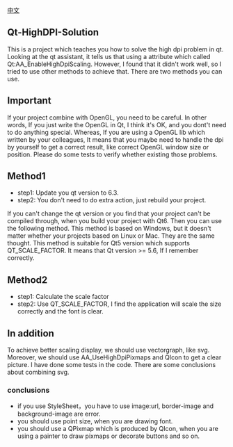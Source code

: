 [中文](https://github.com/kangaroolove/qt-highdpi-solution/blob/master/README_zh.md)
## Qt-HighDPI-Solution
This is a project which teaches you how to solve the high dpi problem in qt. Looking at the qt assistant, it tells us that using a attribute which called Qt:AA_EnableHighDpiScaling. However, I found that it didn't work well, so I tried to use other methods to achieve that. There are two methods you can use.

## Important
If your project combine with OpenGL, you need to be careful. In other words, If you just write the OpenGL in Qt, I think it's OK, and you dont't need to do anything special. Whereas, If you are using a OpenGL lib which written by your colleagues, It means that you maybe need to handle the dpi by yourself to get a correct result, like correct OpenGL window size or position. Please do some tests to verify whether existing those problems.

## Method1
- step1: Update you qt version to 6.3.
- step2: You don't need to do extra action, just rebuild your project.

If you can't change the qt version or you find that your project can't be compiled through, when you build your project with Qt6. Then you can use the following method. This method is based on Windows, but it doesn't matter whether your projects based on Linux or Mac. They are the same thought. This method is suitable for Qt5 version which supports QT_SCALE_FACTOR. It means that Qt version >= 5.6, If I remember correctly.
## Method2
- step1: Calculate the scale factor
- step2: Use QT_SCALE_FACTOR, I find the application will scale the size correctly and the font is clear.

## In addition
To achieve better scaling display, we should use vectorgraph, like svg. Moreover, we should use AA_UseHighDpiPixmaps and QIcon to get a clear picture. I have done some tests in the code. There are some conclusions about combining svg.
### conclusions
- if you use StyleSheet，you have to use image:url, border-image and background-image are error.
- you should use point size, when you are drawing font.
- you should use a QPixmap which is produced by QIcon, when you are using a painter to draw pixmaps or decorate buttons and so on.
